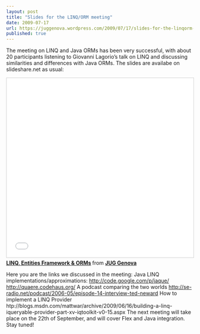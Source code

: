 ```yaml
---
layout: post
title: "Slides for the LINQ/ORM meeting"
date: 2009-07-17
url: https://juggenova.wordpress.com/2009/07/17/slides-for-the-linqorm-meeting/
published: true 
---
```


The meeting on LINQ and Java ORMs has been very successful, with about 20 participants listening to Giovanni Lagorio’s talk on LINQ and discussing similarities and differences with Java ORMs. The slides are availabe on slideshare.net as usual: 


<iframe src="//www.slideshare.net/slideshow/embed_code/key/70BuXqJik326sy" width="595" height="485" frameborder="0" marginwidth="0" marginheight="0" scrolling="no" style="border:1px solid #CCC; border-width:1px; margin-bottom:5px; max-width: 100%;" allowfullscreen> </iframe> <div style="margin-bottom:5px"> <strong> <a href="//www.slideshare.net/slideshow/linq-entities-framework-orms/1731514" title="LINQ, Entities Framework &amp; ORMs" target="_blank">LINQ, Entities Framework &amp; ORMs</a> </strong> from <strong><a href="//www.slideshare.net/juggenova" target="_blank">JUG Genova</a></strong> </div>


Here you are the links we discussed in the meeting: Java LINQ implementations/approximations: http://code.google.com/p/jaque/ http://quaere.codehaus.org/ A podcast comparing the two worlds http://se-radio.net/podcast/2006-05/episode-14-interview-ted-neward How to implement a LINQ Provider htp://blogs.msdn.com/mattwar/archive/2009/06/16/building-a-linq-iqueryable-provider-part-xv-iqtoolkit-v0-15.aspx The next meeting will take place on the 22th of September, and will cover Flex and Java integration. Stay tuned! 
